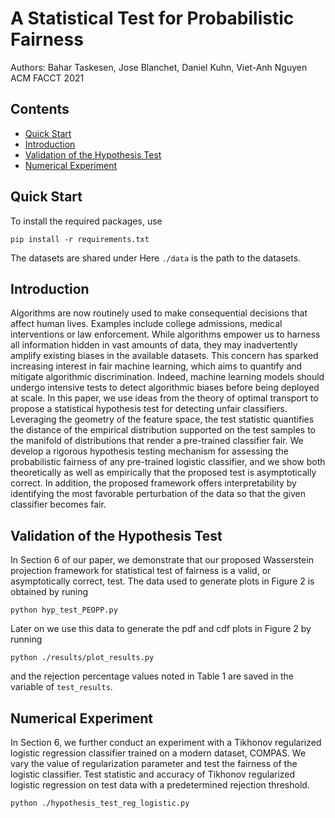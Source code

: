 # A Statistical Test for Probabilistic Fairness
Authors: Bahar Taskesen, Jose Blanchet, Daniel Kuhn, Viet-Anh Nguyen
ACM FACCT 2021

## Contents
- [Quick Start](#quick-start)
- [Introduction](#introduction)
- [Validation of the Hypothesis Test](#validation-of-the-hypothesis-test)
- [Numerical Experiment](#numerical-experiment)

## Quick Start
To install the required packages, use
```shell
pip install -r requirements.txt
```
The datasets are shared under 
Here `./data` is the path to the datasets.

## Introduction
Algorithms are now routinely used to make consequential decisions that affect human lives. Examples include college admissions, medical interventions or law enforcement. While algorithms empower us to harness all information hidden in vast amounts of data, they may inadvertently amplify existing biases in the available datasets. This concern has sparked increasing interest in fair machine learning, which aims to quantify and mitigate algorithmic discrimination. Indeed, machine learning models should undergo intensive tests to detect algorithmic biases before being deployed at scale. In this paper, we use ideas from the theory of optimal transport to propose a statistical hypothesis test for detecting unfair classifiers. Leveraging the geometry of the feature space, the test statistic quantifies the distance of the empirical distribution supported on the test samples to the manifold of distributions that render a pre-trained classifier fair. We develop a rigorous hypothesis testing mechanism for assessing the probabilistic fairness of any pre-trained logistic classifier, and we show both theoretically as well as empirically that the proposed test is asymptotically correct. In addition, the proposed framework offers interpretability by identifying the most favorable perturbation of the data so that the given classifier becomes fair.


## Validation of the Hypothesis Test
In Section 6 of our paper, we demonstrate that our proposed Wasserstein projection framework for statistical test of fairness is a valid, or asymptotically correct, test.
The data used to generate plots in Figure 2 is obtained by runing
```shell
python hyp_test_PEOPP.py 
```
Later on we use this data to generate the pdf and cdf plots in Figure 2 by running
```shell
python ./results/plot_results.py 
```
and the rejection percentage values noted in Table 1 are saved in the variable of `test_results`. 

## Numerical Experiment 

In Section 6, we further conduct an experiment with a Tikhonov regularized logistic regression classifier trained on a modern dataset, COMPAS.
We vary the value of regularization parameter and test the fairness of the logistic classifier.
Test statistic and accuracy of Tikhonov regularized logistic regression on test data with a predetermined rejection threshold.
```shell
python ./hypothesis_test_reg_logistic.py 
```
